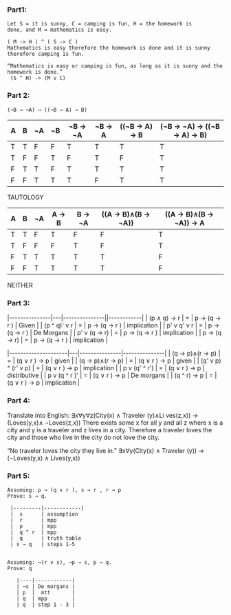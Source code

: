 ### Part1:
    Let S = it is sunny, C = camping is fun, H = the homework is
    done, and M = mathematics is easy.

    ( M -> H ) ^ ( S -> C )
    Mathematics is easy therefore the homework is done and it is sunny therefore camping is fun.

    “Mathematics is easy or camping is fun, as long as it is sunny and the homework is done.”
     (S ^ H) -> (M v C)

### Part 2:

  ```
  (¬B → ¬A) → ((¬B → A) → B)
  ```

| A | B | ¬A | ¬B | ¬B -> ¬A | ¬B -> A | ((¬B -> A) -> B | (¬B → ¬A) → ((¬B → A) → B)
|---|---|--- |--- | -------- | ------- | --------------- |--------------------------- 
| T | T | F  | F  | T        | T       |  T              | T
| T | F | F  | T  | F        | T       |  F              | T
| F | T | T  | F  | T        | T       |  T              | T
| F | F | T  | T  | T        | F       |  T              | T
TAUTOLOGY


| A | B | ¬A |  A -> B | B -> ¬A | ((A → B)∧(B → ¬A)) | ((A → B)∧(B → ¬A)) → A
|---|---|--- | ------- | ------- | ------------------ | ---------------------- 
| T | T | F  | T       | F       | F                  | T
| T | F | F  | F       | T       | F                  | T
| F | T | T  | T       | T       | T                  | F
| F | F | T  | T       | T       | T                  | F
NEITHER

### Part 3:
  |---------------|---|---------------||------------|
  | (p ∧ q) → r   | = |  p → (q → r ) | Given       |
  | (p ^ q)' v r  | = |  p → (q → r ) | implication |
  | p' v q' v r   | = |  p → (q → r ) | De Morgans  |
  | p' v (q → r)  | = |  p → (q → r ) | implication |
  | p → (q → r)   | = |  p → (q → r ) | implication |
 
 |---------------------|---|---------------|---------------|
 | (q → p)∧(r → p)     | = |  (q ∨ r ) → p |  given        |
 | (q → p)∧(r → p)     | = |  (q ∨ r ) → p |  given        | 
 | (q' v p) ^ (r' v p) | = |  (q ∨ r ) → p |  implication  |
 | p v (q' ^ r')       | = |  (q ∨ r ) → p |  distributive |
 | p v (q ^ r )'       | = |  (q ∨ r ) → p |  De morgans   |
 | (q ^ r) -> p        | = |  (q ∨ r ) → p |  implication  |

### Part 4:
Translate into English: ∃x∀y∀z(City(x) ∧ Traveler (y)∧Li ves(z,x)) → (Loves(y,x)∧ ¬Loves(z,x))
There exists some x for all y and all z where x is a city and y is a traveler and z lives in a city. 
Therefore a traveler loves the city and those who live in the city do not love the city. 

“No traveler loves the city they live in.”
∃x∀y(City(x) ∧ Traveler (y)) → (¬Loves(y,x) ∧ Lives(y,x))

### Part 5: 

    Assuming: p → (q ∧ r ), s → r , r → p
    Prove: s → q.

     |---------|------------|
     |  s      | assumption    
     |  r      | mpp    
     |  p      | mpp    
     |  q ^ r  | mpp   
     |  q      | truth table
     | s → q   | steps 1-5


    Assuming: ¬(r ∨ s), ¬p → s, p → q. 
    Prove: q
    
       |----|------------|
       | ¬s | De morgans | 
       | p  |  mtt       |
       | q  | mpp        |
       | q  | step 1 - 3 |
     
     
     
     
     
     
     
     

